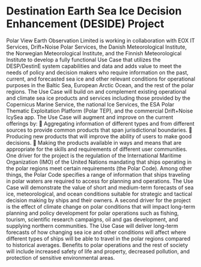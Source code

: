 # Destination Earth Sea Ice Decision Enhancement (DESIDE) Project
Polar View Earth Observation Limited is working in collaboration with EOX IT Services, Drift+Noise Polar Services, the Danish Meteorological Institute, the Norwegian Meteorological Institute, and the Finnish Meteorological Institute to develop a fully functional Use Case that utilizes the DESP/DestinE system capabilities and data and adds value to meet the needs of policy and decision makers who require information on the past, current, and forecasted sea ice and other relevant conditions for operational purposes in the Baltic Sea, European Arctic Ocean, and the rest of the polar regions.
The Use Case will build on and complement existing operational and climate sea ice products and services including those provided by the Copernicus Marine Service, the national Ice Services, the ESA Polar Thematic Exploitation Platform (Polar TEP), and the commercial Drift+Noise IcySea app.  The Use Case will augment and improve on the current offerings by:
	Aggregating information of different types and from different sources to provide common products that span jurisdictional boundaries.
	Producing new products that will improve the ability of users to make good decisions.
	Making the products available in ways and means that are appropriate for the skills and requirements of different user communities.
One driver for the project is the regulation of the International Maritime Organization (IMO) of the United Nations mandating that ships operating in the polar regions meet certain requirements (the Polar Code).  Among other things, the Polar Code specifies a range of information that ships traveling in polar waters are required to access for planning and operations.  The Use Case will demonstrate the value of short and medium-term forecasts of sea ice, meteorological, and ocean conditions suitable for strategic and tactical decision making by ships and their owners.
A second driver for the project is the effect of climate change on polar conditions that will impact long-term planning and policy development for polar operations such as fishing, tourism, scientific research campaigns, oil and gas development, and supplying northern communities.  The Use Case will deliver long-term forecasts of how changing sea ice and other conditions will affect where different types of ships will be able to travel in the polar regions compared to historical averages.
Benefits to polar operations and the rest of society will include increased safety of life and property, decreased pollution, and protection of sensitive environmental areas.
